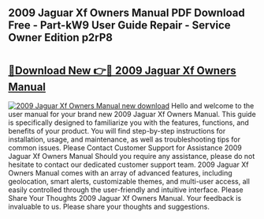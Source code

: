 ## 2009 Jaguar Xf Owners Manual PDF Download Free - Part-kW9 User Guide Repair - Service Owner Edition p2rP8

# <h2><a href="http://bc28227.oget.top/?id=2009+Jaguar+Xf+Owners+Manual">🔗Download New 👉🔴 2009 Jaguar Xf Owners Manual</a></h2>

[![2009 Jaguar Xf Owners Manual new download](https://i.imgur.com/5g1atiW.png)](http://bc28227.oget.top/?id=2009+Jaguar+Xf+Owners+Manual)
Hello and welcome to the user manual for your brand new 2009 Jaguar Xf Owners Manual. This guide is specifically designed to familiarize you with the features, functions, and benefits of your product. You will find step-by-step instructions for installation, usage, and maintenance, as well as troubleshooting tips for common issues. Please Contact Customer Support for Assistance 2009 Jaguar Xf Owners Manual Should you require any assistance, please do not hesitate to contact our dedicated customer support team. 2009 Jaguar Xf Owners Manual comes with an array of advanced features, including geolocation, smart alerts, customizable themes, and multi-user access, all easily controlled through the user-friendly and intuitive interface. Please Share Your Thoughts 2009 Jaguar Xf Owners Manual. Your feedback is invaluable to us. Please share your thoughts and suggestions.

